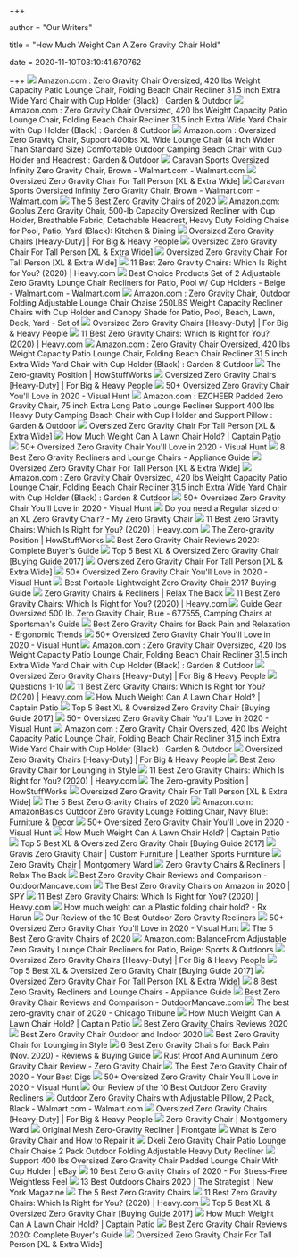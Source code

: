 +++
        
author = "Our Writers"
        
title = "How Much Weight Can A Zero Gravity Chair Hold"
        
date = 2020-11-10T03:10:41.670762
        
+++
[ ![](https://images-na.ssl-images-amazon.com/images/I/61OqQfLkpRL._AC_SL1000_.jpg)](https://images-na.ssl-images-amazon.com/images/I/61OqQfLkpRL._AC_SL1000_.jpg) Amazon.com : Zero Gravity Chair Oversized, 420 lbs Weight Capacity Patio  Lounge Chair, Folding Beach Chair Recliner 31.5 inch Extra Wide Yard Chair  with Cup Holder (Black) : Garden & Outdoor
[ ![](https://m.media-amazon.com/images/I/61PacreNAkL._AC_UL400_.jpg)](https://m.media-amazon.com/images/I/61PacreNAkL._AC_UL400_.jpg) Amazon.com : Zero Gravity Chair Oversized, 420 lbs Weight Capacity Patio  Lounge Chair, Folding Beach Chair Recliner 31.5 inch Extra Wide Yard Chair  with Cup Holder (Black) : Garden & Outdoor
[ ![](https://images-na.ssl-images-amazon.com/images/I/41H3x0e42QL._AC_SY400_.jpg)](https://images-na.ssl-images-amazon.com/images/I/41H3x0e42QL._AC_SY400_.jpg) Amazon.com : Oversized Zero Gravity Chair, Support 400lbs XL Wide Lounge  Chair (4 inch Wider Than Standard Size) Comfortable Outdoor Camping Beach  Chair with Cup Holder and Headrest : Garden & Outdoor
[ ![](https://i5.walmartimages.com/asr/504f5fa4-28a5-4b4a-b0fa-c4208add25e1_1.9b0341b14d30bfac861b47c12ee8d4f5.jpeg?odnWidth=612&odnHeight=612&odnBg=ffffff)](https://i5.walmartimages.com/asr/504f5fa4-28a5-4b4a-b0fa-c4208add25e1_1.9b0341b14d30bfac861b47c12ee8d4f5.jpeg?odnWidth=612&odnHeight=612&odnBg=ffffff) Caravan Sports Oversized Infinity Zero Gravity Chair, Brown - Walmart.com -  Walmart.com
[ ![](https://images-na.ssl-images-amazon.com/images/I/81lKvpmV-4L._AC_SL1500_.jpg)](https://images-na.ssl-images-amazon.com/images/I/81lKvpmV-4L._AC_SL1500_.jpg) Oversized Zero Gravity Chair For Tall Person [XL & Extra Wide]
[ ![](https://i5.walmartimages.com/asr/504f5fa4-28a5-4b4a-b0fa-c4208add25e1_1.9b0341b14d30bfac861b47c12ee8d4f5.jpeg)](https://i5.walmartimages.com/asr/504f5fa4-28a5-4b4a-b0fa-c4208add25e1_1.9b0341b14d30bfac861b47c12ee8d4f5.jpeg) Caravan Sports Oversized Infinity Zero Gravity Chair, Brown - Walmart.com -  Walmart.com
[ ![](https://www.thespruce.com/thmb/tsELBVlBFP41o84H6gt7Epo4pdM=/800x800/smart/filters:no_upscale()/DidcotRecliningFoldingZeroGravityChairwithCushion-e722eed3ed5c452e9246c28b68a6c98a.jpg)](https://www.thespruce.com/thmb/tsELBVlBFP41o84H6gt7Epo4pdM=/800x800/smart/filters:no_upscale()/DidcotRecliningFoldingZeroGravityChairwithCushion-e722eed3ed5c452e9246c28b68a6c98a.jpg) The 5 Best Zero Gravity Chairs of 2020
[ ![](https://images-na.ssl-images-amazon.com/images/I/61oP%2BFVn6NL._AC_SL1200_.jpg)](https://images-na.ssl-images-amazon.com/images/I/61oP%2BFVn6NL._AC_SL1200_.jpg) Amazon.com: Goplus Zero Gravity Chair, 500-lb Capacity Oversized Recliner  with Cup Holder, Breathable Fabric, Detachable Headrest, Heavy Duty Folding  Chaise for Pool, Patio, Yard (Black): Kitchen & Dining
[ ![](https://forbigandheavypeople.com/wp-content/uploads/2016/06/How-much-weight-can-a-zero-gravity-chair-hold-300x263.jpg)](https://forbigandheavypeople.com/wp-content/uploads/2016/06/How-much-weight-can-a-zero-gravity-chair-hold-300x263.jpg) Oversized Zero Gravity Chairs [Heavy-Duty] | For Big & Heavy People
[ ![](https://images-na.ssl-images-amazon.com/images/I/71dHvOg%2BM-L._AC_SL1500_.jpg)](https://images-na.ssl-images-amazon.com/images/I/71dHvOg%2BM-L._AC_SL1500_.jpg) Oversized Zero Gravity Chair For Tall Person [XL & Extra Wide]
[ ![](https://images-na.ssl-images-amazon.com/images/I/71CmAX5onRL._AC_SL1500_.jpg)](https://images-na.ssl-images-amazon.com/images/I/71CmAX5onRL._AC_SL1500_.jpg) Oversized Zero Gravity Chair For Tall Person [XL & Extra Wide]
[ ![](https://heavy.com/wp-content/uploads/2018/03/luckberry-zero-gravity-chair.jpg?quality=65&strip=all&w=425)](https://heavy.com/wp-content/uploads/2018/03/luckberry-zero-gravity-chair.jpg?quality=65&strip=all&w=425) 11 Best Zero Gravity Chairs: Which Is Right for You? (2020) | Heavy.com
[ ![](https://i5.walmartimages.com/asr/3dd44a1f-9e08-4315-bbcd-ea4bd1818336_1.8047fbdbc80f28db6894805846f17eb9.jpeg?odnWidth=612&odnHeight=612&odnBg=ffffff)](https://i5.walmartimages.com/asr/3dd44a1f-9e08-4315-bbcd-ea4bd1818336_1.8047fbdbc80f28db6894805846f17eb9.jpeg?odnWidth=612&odnHeight=612&odnBg=ffffff) Best Choice Products Set of 2 Adjustable Zero Gravity Lounge Chair  Recliners for Patio, Pool w/ Cup Holders - Beige - Walmart.com - Walmart.com
[ ![](https://images-na.ssl-images-amazon.com/images/I/61St2C8UrLL._SL1000_.jpg)](https://images-na.ssl-images-amazon.com/images/I/61St2C8UrLL._SL1000_.jpg) Amazon.com : Zero Gravity Chair, Outdoor Folding Adjustable Lounge Chair  Chaise 250LBS Weight Capacity Recliner Chairs with Cup Holder and Canopy  Shade for Patio, Pool, Beach, Lawn, Deck, Yard - Set of
[ ![](https://forbigandheavypeople.com/wp-content/uploads/2016/06/Padded-Oversized-Zero-Gravity-Chairs-For-Heavy-People.jpg)](https://forbigandheavypeople.com/wp-content/uploads/2016/06/Padded-Oversized-Zero-Gravity-Chairs-For-Heavy-People.jpg) Oversized Zero Gravity Chairs [Heavy-Duty] | For Big & Heavy People
[ ![](https://heavy.com/wp-content/uploads/2018/03/best-zero-gravity-chairs-1.jpg?quality=65&strip=all)](https://heavy.com/wp-content/uploads/2018/03/best-zero-gravity-chairs-1.jpg?quality=65&strip=all) 11 Best Zero Gravity Chairs: Which Is Right for You? (2020) | Heavy.com
[ ![](https://m.media-amazon.com/images/I/61YirffjLaL._AC_UL400_.jpg)](https://m.media-amazon.com/images/I/61YirffjLaL._AC_UL400_.jpg) Amazon.com : Zero Gravity Chair Oversized, 420 lbs Weight Capacity Patio  Lounge Chair, Folding Beach Chair Recliner 31.5 inch Extra Wide Yard Chair  with Cup Holder (Black) : Garden & Outdoor
[ ![](https://cdn.hswstatic.com/gif/zero-gravity-massage-chair-4.jpg)](https://cdn.hswstatic.com/gif/zero-gravity-massage-chair-4.jpg) The Zero-gravity Position | HowStuffWorks
[ ![](https://images-na.ssl-images-amazon.com/images/I/611JmeEMCoL._SL1001_.jpg)](https://images-na.ssl-images-amazon.com/images/I/611JmeEMCoL._SL1001_.jpg) Oversized Zero Gravity Chairs [Heavy-Duty] | For Big & Heavy People
[ ![](https://visualhunt.com/photos/13/four-seasons-oversized-xl-extra-wide-seat-seat-width-22-5-upgraded-heavy-duty-zero-gravity-chair-lounge-recliner-office-patio-folding-adjustable-portable-w-square-leg-cup-holder-support-330-lbs.jpg)](https://visualhunt.com/photos/13/four-seasons-oversized-xl-extra-wide-seat-seat-width-22-5-upgraded-heavy-duty-zero-gravity-chair-lounge-recliner-office-patio-folding-adjustable-portable-w-square-leg-cup-holder-support-330-lbs.jpg) 50+ Oversized Zero Gravity Chair You'll Love in 2020 - Visual Hunt
[ ![](https://images-na.ssl-images-amazon.com/images/I/61bDh8FiKZL._AC_SL1001_.jpg)](https://images-na.ssl-images-amazon.com/images/I/61bDh8FiKZL._AC_SL1001_.jpg) Amazon.com : EZCHEER Padded Zero Gravity Chair, 75 inch Extra Long Patio  Lounge Recliner Support 400 lbs Heavy Duty Camping Beach Chair with Cup  Holder and Support Pillow : Garden & Outdoor
[ ![](https://images-na.ssl-images-amazon.com/images/I/71YD8QA4OXL._AC_SL1500_.jpg)](https://images-na.ssl-images-amazon.com/images/I/71YD8QA4OXL._AC_SL1500_.jpg) Oversized Zero Gravity Chair For Tall Person [XL & Extra Wide]
[ ![](https://captainpatio.com/wp-content/uploads/2019/09/beach-chair.jpeg)](https://captainpatio.com/wp-content/uploads/2019/09/beach-chair.jpeg) How Much Weight Can A Lawn Chair Hold? | Captain Patio
[ ![](https://visualhunt.com/photos/13/mesh-reclining-zero-gravity-chair.jpg)](https://visualhunt.com/photos/13/mesh-reclining-zero-gravity-chair.jpg) 50+ Oversized Zero Gravity Chair You'll Love in 2020 - Visual Hunt
[ ![](https://bestvacuumresource.com/wp-content/uploads/Padded-Zero-Gravity-Recliner.jpg)](https://bestvacuumresource.com/wp-content/uploads/Padded-Zero-Gravity-Recliner.jpg) 8 Best Zero Gravity Recliners and Lounge Chairs - Appliance Guide
[ ![](https://images-na.ssl-images-amazon.com/images/I/71UQQwBYLOL._SL800_.jpg)](https://images-na.ssl-images-amazon.com/images/I/71UQQwBYLOL._SL800_.jpg) Oversized Zero Gravity Chair For Tall Person [XL & Extra Wide]
[ ![](https://m.media-amazon.com/images/I/81DGybUYwOL._AC_UL400_.jpg)](https://m.media-amazon.com/images/I/81DGybUYwOL._AC_UL400_.jpg) Amazon.com : Zero Gravity Chair Oversized, 420 lbs Weight Capacity Patio  Lounge Chair, Folding Beach Chair Recliner 31.5 inch Extra Wide Yard Chair  with Cup Holder (Black) : Garden & Outdoor
[ ![](https://visualhunt.com/photos/13/widener-reclining-folding-zero-gravity-chair.jpg)](https://visualhunt.com/photos/13/widener-reclining-folding-zero-gravity-chair.jpg) 50+ Oversized Zero Gravity Chair You'll Love in 2020 - Visual Hunt
[ ![](https://images-na.ssl-images-amazon.com/images/I/51XZeibKHHL._SS750_.jpg)](https://images-na.ssl-images-amazon.com/images/I/51XZeibKHHL._SS750_.jpg) Do you need a Regular sized or an XL Zero Gravity Chair? - My Zero Gravity  Chair
[ ![](https://heavy.com/wp-content/uploads/2018/03/best-choice-products-two-person-zero-gravity-chair.jpg?quality=65&strip=all&w=425)](https://heavy.com/wp-content/uploads/2018/03/best-choice-products-two-person-zero-gravity-chair.jpg?quality=65&strip=all&w=425) 11 Best Zero Gravity Chairs: Which Is Right for You? (2020) | Heavy.com
[ ![](https://resize.hswstatic.com/u_0/w_480/gif/zero-gravity-massage-chair-1.jpg)](https://resize.hswstatic.com/u_0/w_480/gif/zero-gravity-massage-chair-1.jpg) The Zero-gravity Position | HowStuffWorks
[ ![](https://gardenbeast-9fcd.kxcdn.com/wp-content/uploads/2020/05/zero-gravity-chair.jpg)](https://gardenbeast-9fcd.kxcdn.com/wp-content/uploads/2020/05/zero-gravity-chair.jpg) Best Zero Gravity Chair Reviews 2020: Complete Buyer's Guide
[ ![](https://images-na.ssl-images-amazon.com/images/I/61gXondZhxL._SL1200_.jpg)](https://images-na.ssl-images-amazon.com/images/I/61gXondZhxL._SL1200_.jpg) Top 5 Best XL & Oversized Zero Gravity Chair [Buying Guide 2017]
[ ![](https://images-na.ssl-images-amazon.com/images/I/61HXoEoodQL._AC_SL1200_.jpg)](https://images-na.ssl-images-amazon.com/images/I/61HXoEoodQL._AC_SL1200_.jpg) Oversized Zero Gravity Chair For Tall Person [XL & Extra Wide]
[ ![](https://visualhunt.com/photos/13/shildon-folding-zero-gravity-chair.jpg?s=wh2)](https://visualhunt.com/photos/13/shildon-folding-zero-gravity-chair.jpg?s=wh2) 50+ Oversized Zero Gravity Chair You'll Love in 2020 - Visual Hunt
[ ![](https://ws-na.amazon-adsystem.com/widgets/q?_encoding=UTF8&ASIN=B003KK3C52&Format=_SL250_&ID=AsinImage&MarketPlace=US&ServiceVersion=20070822&WS=1&tag=mykitcacce-20)](https://ws-na.amazon-adsystem.com/widgets/q?_encoding=UTF8&ASIN=B003KK3C52&Format=_SL250_&ID=AsinImage&MarketPlace=US&ServiceVersion=20070822&WS=1&tag=mykitcacce-20) Best Portable Lightweight Zero Gravity Chair 2017 Buying Guide
[ ![](https://cdn.shopify.com/s/files/1/0011/1273/5803/products/Gravis_Bee_5e60102bb23c1_600x.jpg?v=1599867046)](https://cdn.shopify.com/s/files/1/0011/1273/5803/products/Gravis_Bee_5e60102bb23c1_600x.jpg?v=1599867046) Zero Gravity Chairs & Recliners | Relax The Back
[ ![](https://heavy.com/wp-content/uploads/2019/02/71PuMv0e2OL._AC_SL1500_.jpg?quality=65&strip=all&w=425)](https://heavy.com/wp-content/uploads/2019/02/71PuMv0e2OL._AC_SL1500_.jpg?quality=65&strip=all&w=425) 11 Best Zero Gravity Chairs: Which Is Right for You? (2020) | Heavy.com
[ ![](https://image.sportsmansguide.com/adimgs/l/6/677555m2_ts.jpg)](https://image.sportsmansguide.com/adimgs/l/6/677555m2_ts.jpg) Guide Gear Oversized 500 lb. Zero Gravity Chair, Blue - 677555, Camping  Chairs at Sportsman's Guide
[ ![](http://ergonomictrends.com/wp-content/uploads/2018/07/best-zero-gravity-reclining-chairs.jpg)](http://ergonomictrends.com/wp-content/uploads/2018/07/best-zero-gravity-reclining-chairs.jpg) Best Zero Gravity Chairs for Back Pain and Relaxation - Ergonomic Trends
[ ![](https://visualhunt.com/photos/13/reclining-folding-zero-gravity-chair-1.jpg?s=wh2)](https://visualhunt.com/photos/13/reclining-folding-zero-gravity-chair-1.jpg?s=wh2) 50+ Oversized Zero Gravity Chair You'll Love in 2020 - Visual Hunt
[ ![](https://m.media-amazon.com/images/I/61HRXlKFGkL._AC_UL400_.jpg)](https://m.media-amazon.com/images/I/61HRXlKFGkL._AC_UL400_.jpg) Amazon.com : Zero Gravity Chair Oversized, 420 lbs Weight Capacity Patio  Lounge Chair, Folding Beach Chair Recliner 31.5 inch Extra Wide Yard Chair  with Cup Holder (Black) : Garden & Outdoor
[ ![](https://forbigandheavypeople.com/wp-content/uploads/2020/10/Heavy-Duty-Zero-Gravity-Chair.jpg)](https://forbigandheavypeople.com/wp-content/uploads/2020/10/Heavy-Duty-Zero-Gravity-Chair.jpg) Oversized Zero Gravity Chairs [Heavy-Duty] | For Big & Heavy People
[ ![](https://images.homedepot-static.com/productImages/a3d68b74-ccc4-4161-9bac-bc7079ae6f8e/svn/hampton-bay-outdoor-lounge-chairs-charles-20-lb-64_300.jpg)](https://images.homedepot-static.com/productImages/a3d68b74-ccc4-4161-9bac-bc7079ae6f8e/svn/hampton-bay-outdoor-lounge-chairs-charles-20-lb-64_300.jpg) Questions 1-10
[ ![](https://heavy.com/wp-content/uploads/2018/03/amazonbasics-zero-gravity-chair.jpg?quality=65&strip=all&w=425)](https://heavy.com/wp-content/uploads/2018/03/amazonbasics-zero-gravity-chair.jpg?quality=65&strip=all&w=425) 11 Best Zero Gravity Chairs: Which Is Right for You? (2020) | Heavy.com
[ ![](https://ws-na.amazon-adsystem.com/widgets/q?_encoding=UTF8&ASIN=B01MR5NNYW&Format=_SL160_&ID=AsinImage&MarketPlace=US&ServiceVersion=20070822&WS=1&tag=cpatio-20&language=en_US)](https://ws-na.amazon-adsystem.com/widgets/q?_encoding=UTF8&ASIN=B01MR5NNYW&Format=_SL160_&ID=AsinImage&MarketPlace=US&ServiceVersion=20070822&WS=1&tag=cpatio-20&language=en_US) How Much Weight Can A Lawn Chair Hold? | Captain Patio
[ ![](https://myzerogravitychair.com/wp-content/uploads/2019/04/xl-and-oversized-750x400.jpg)](https://myzerogravitychair.com/wp-content/uploads/2019/04/xl-and-oversized-750x400.jpg) Top 5 Best XL & Oversized Zero Gravity Chair [Buying Guide 2017]
[ ![](https://visualhunt.com/photos/13/wideman-reclining-folding-zero-gravity-chair.jpg)](https://visualhunt.com/photos/13/wideman-reclining-folding-zero-gravity-chair.jpg) 50+ Oversized Zero Gravity Chair You'll Love in 2020 - Visual Hunt
[ ![](https://m.media-amazon.com/images/I/716LlXoWvdL._AC_UL400_.jpg)](https://m.media-amazon.com/images/I/716LlXoWvdL._AC_UL400_.jpg) Amazon.com : Zero Gravity Chair Oversized, 420 lbs Weight Capacity Patio  Lounge Chair, Folding Beach Chair Recliner 31.5 inch Extra Wide Yard Chair  with Cup Holder (Black) : Garden & Outdoor
[ ![](https://images-na.ssl-images-amazon.com/images/I/41nShbS7sNL.jpg)](https://images-na.ssl-images-amazon.com/images/I/41nShbS7sNL.jpg) Oversized Zero Gravity Chairs [Heavy-Duty] | For Big & Heavy People
[ ![](https://cdn.homedit.com/wp-content/uploads/2019/10/Best-Zero-Gravity-Chairs.jpg)](https://cdn.homedit.com/wp-content/uploads/2019/10/Best-Zero-Gravity-Chairs.jpg) Best Zero Gravity Chair for Lounging in Style
[ ![](https://heavy.com/wp-content/uploads/2019/02/71L8udM91mL._AC_SL1255_.jpg?quality=65&strip=all&w=425)](https://heavy.com/wp-content/uploads/2019/02/71L8udM91mL._AC_SL1255_.jpg?quality=65&strip=all&w=425) 11 Best Zero Gravity Chairs: Which Is Right for You? (2020) | Heavy.com
[ ![](https://resize.hswstatic.com/w_285/gif/zero-gravity-massage-chair-5.jpg)](https://resize.hswstatic.com/w_285/gif/zero-gravity-massage-chair-5.jpg) The Zero-gravity Position | HowStuffWorks
[ ![](https://images-na.ssl-images-amazon.com/images/I/416rWZ99VQL._AC_.jpg)](https://images-na.ssl-images-amazon.com/images/I/416rWZ99VQL._AC_.jpg) Oversized Zero Gravity Chair For Tall Person [XL & Extra Wide]
[ ![](https://www.thespruce.com/thmb/u3rt3REhhB7spkS6CM2PvpDPu7s=/900x0/filters:no_upscale():max_bytes(150000):strip_icc()/ByerRecliningZeroGravityChair-79826d91d20c4fa8b5ea9a650ac3fa15.jpg)](https://www.thespruce.com/thmb/u3rt3REhhB7spkS6CM2PvpDPu7s=/900x0/filters:no_upscale():max_bytes(150000):strip_icc()/ByerRecliningZeroGravityChair-79826d91d20c4fa8b5ea9a650ac3fa15.jpg) The 5 Best Zero Gravity Chairs of 2020
[ ![](https://images-na.ssl-images-amazon.com/images/I/A1g5qYgfXBL._AC_SL1500_.jpg)](https://images-na.ssl-images-amazon.com/images/I/A1g5qYgfXBL._AC_SL1500_.jpg) Amazon.com: AmazonBasics Outdoor Zero Gravity Lounge Folding Chair, Navy  Blue: Furniture & Decor
[ ![](https://visualhunt.com/photos/13/bestmassage-2-pcs-zero-gravity-chair-lounge-patio-chairs-with-canopy-cup-holder.jpg?s=pi)](https://visualhunt.com/photos/13/bestmassage-2-pcs-zero-gravity-chair-lounge-patio-chairs-with-canopy-cup-holder.jpg?s=pi) 50+ Oversized Zero Gravity Chair You'll Love in 2020 - Visual Hunt
[ ![](https://ws-na.amazon-adsystem.com/widgets/q?_encoding=UTF8&ASIN=B07S5JQL11&Format=_SL160_&ID=AsinImage&MarketPlace=US&ServiceVersion=20070822&WS=1&tag=cpatio-20&language=en_US)](https://ws-na.amazon-adsystem.com/widgets/q?_encoding=UTF8&ASIN=B07S5JQL11&Format=_SL160_&ID=AsinImage&MarketPlace=US&ServiceVersion=20070822&WS=1&tag=cpatio-20&language=en_US) How Much Weight Can A Lawn Chair Hold? | Captain Patio
[ ![](https://images-na.ssl-images-amazon.com/images/I/81t-QmCt7bL._SL1500_.jpg)](https://images-na.ssl-images-amazon.com/images/I/81t-QmCt7bL._SL1500_.jpg) Top 5 Best XL & Oversized Zero Gravity Chair [Buying Guide 2017]
[ ![](https://www.dreamseat.com/wp-content/uploads/2019/02/Gravis.png)](https://www.dreamseat.com/wp-content/uploads/2019/02/Gravis.png) Gravis Zero Gravity Chair | Custom Furniture | Leather Sports Furniture
[ ![](https://www.wards.com/dw/image/v2/BBVM_PRD/on/demandware.static/-/Sites-colony-master-catalog/default/dwa5a22add/large/sub_28/764232.png?sw=680&sh=680&sm=fit)](https://www.wards.com/dw/image/v2/BBVM_PRD/on/demandware.static/-/Sites-colony-master-catalog/default/dwa5a22add/large/sub_28/764232.png?sw=680&sh=680&sm=fit) Zero Gravity Chair | Montgomery Ward
[ ![](https://cdn.shopify.com/s/files/1/0011/1273/5803/products/AndrewLaBlac_XChair3.0_WEB_clip-c_600x.jpg?v=1582216085)](https://cdn.shopify.com/s/files/1/0011/1273/5803/products/AndrewLaBlac_XChair3.0_WEB_clip-c_600x.jpg?v=1582216085) Zero Gravity Chairs & Recliners | Relax The Back
[ ![](https://outdoormancave.com/wp-content/uploads/2017/10/8.jpg)](https://outdoormancave.com/wp-content/uploads/2017/10/8.jpg) Best Zero Gravity Chair Reviews and Comparison - OutdoorMancave.com
[ ![](https://spy.com/wp-content/uploads/2019/04/caravan-zero-gravity-chair.jpg)](https://spy.com/wp-content/uploads/2019/04/caravan-zero-gravity-chair.jpg) The Best Zero Gravity Chairs on Amazon in 2020 | SPY
[ ![](https://heavy.com/wp-content/uploads/2019/02/412oxXcSPXL._AC_-1.jpg?quality=65&strip=all&w=425)](https://heavy.com/wp-content/uploads/2019/02/412oxXcSPXL._AC_-1.jpg?quality=65&strip=all&w=425) 11 Best Zero Gravity Chairs: Which Is Right for You? (2020) | Heavy.com
[ ![](https://i2.wp.com/m.media-amazon.com/images/I/31son80t7GL.jpg?w=570&ssl=1)](https://i2.wp.com/m.media-amazon.com/images/I/31son80t7GL.jpg?w=570&ssl=1) How much weight can a Plastic folding chair hold? - Rx Harun
[ ![](https://thebackyardgnome.com/wp-content/uploads/2016/08/zero-gravity-recliner-chair-640x533-1.jpg)](https://thebackyardgnome.com/wp-content/uploads/2016/08/zero-gravity-recliner-chair-640x533-1.jpg) Our Review of the 10 Best Outdoor Zero Gravity Recliners
[ ![](https://visualhunt.com/photos/13/jarrow-zero-gravity-reclining-chaise-lounge.jpg)](https://visualhunt.com/photos/13/jarrow-zero-gravity-reclining-chaise-lounge.jpg) 50+ Oversized Zero Gravity Chair You'll Love in 2020 - Visual Hunt
[ ![](https://www.thespruce.com/thmb/zHjTL48Yc4WA_reBMl4woj1tMX4=/900x0/filters:no_upscale():max_bytes(150000):strip_icc()/basalt-lafuma-furniture-beach-chairs-lfm3118-8553-64_1000-ea284c3987854c4582321dc074a566fd.jpg)](https://www.thespruce.com/thmb/zHjTL48Yc4WA_reBMl4woj1tMX4=/900x0/filters:no_upscale():max_bytes(150000):strip_icc()/basalt-lafuma-furniture-beach-chairs-lfm3118-8553-64_1000-ea284c3987854c4582321dc074a566fd.jpg) The 5 Best Zero Gravity Chairs of 2020
[ ![](https://images-na.ssl-images-amazon.com/images/I/81IQQRTtcsL._AC_SX425_.jpg)](https://images-na.ssl-images-amazon.com/images/I/81IQQRTtcsL._AC_SX425_.jpg) Amazon.com: BalanceFrom Adjustable Zero Gravity Lounge Chair Recliners for  Patio, Beige: Sports & Outdoors
[ ![](https://forbigandheavypeople.com/wp-content/uploads/2016/06/Oversize-Zero-Gravity-Chair-275x300.jpg)](https://forbigandheavypeople.com/wp-content/uploads/2016/06/Oversize-Zero-Gravity-Chair-275x300.jpg) Oversized Zero Gravity Chairs [Heavy-Duty] | For Big & Heavy People
[ ![](https://images-na.ssl-images-amazon.com/images/I/811xMwQnQuL._AC_SL1500_.jpg)](https://images-na.ssl-images-amazon.com/images/I/811xMwQnQuL._AC_SL1500_.jpg) Top 5 Best XL & Oversized Zero Gravity Chair [Buying Guide 2017]
[ ![](https://images-na.ssl-images-amazon.com/images/I/71JPn-C2wBL._AC_SL1000_.jpg)](https://images-na.ssl-images-amazon.com/images/I/71JPn-C2wBL._AC_SL1000_.jpg) Oversized Zero Gravity Chair For Tall Person [XL & Extra Wide]
[ ![](https://bestvacuumresource.com/wp-content/uploads/Svago-ZGR-Plus-Dual-Power-Zero-Gravity-Recliner.jpg)](https://bestvacuumresource.com/wp-content/uploads/Svago-ZGR-Plus-Dual-Power-Zero-Gravity-Recliner.jpg) 8 Best Zero Gravity Recliners and Lounge Chairs - Appliance Guide
[ ![](https://outdoormancave.com/wp-content/uploads/2017/10/zero-grav-chair-2.jpg)](https://outdoormancave.com/wp-content/uploads/2017/10/zero-grav-chair-2.jpg) Best Zero Gravity Chair Reviews and Comparison - OutdoorMancave.com
[ ![](https://www.chicagotribune.com/resizer/gurriy4d7StcmYn6jaBf0Nt2ou4=/1200x0/top/cloudfront-us-east-1.images.arcpublishing.com/tronc/5NJ5C7VJRCZYUIOTH6IR3POVYE.jpg)](https://www.chicagotribune.com/resizer/gurriy4d7StcmYn6jaBf0Nt2ou4=/1200x0/top/cloudfront-us-east-1.images.arcpublishing.com/tronc/5NJ5C7VJRCZYUIOTH6IR3POVYE.jpg) The best zero-gravity chair of 2020 - Chicago Tribune
[ ![](https://ws-na.amazon-adsystem.com/widgets/q?_encoding=UTF8&ASIN=B07G97VJV3&Format=_SL160_&ID=AsinImage&MarketPlace=US&ServiceVersion=20070822&WS=1&tag=cpatio-20&language=en_US)](https://ws-na.amazon-adsystem.com/widgets/q?_encoding=UTF8&ASIN=B07G97VJV3&Format=_SL160_&ID=AsinImage&MarketPlace=US&ServiceVersion=20070822&WS=1&tag=cpatio-20&language=en_US) How Much Weight Can A Lawn Chair Hold? | Captain Patio
[ ![](http://prof.so/wp-content/uploads/2019/10/Best-Choice-Products-Set-of-2-Zero-Gravity-Lounge-Chairs.jpg)](http://prof.so/wp-content/uploads/2019/10/Best-Choice-Products-Set-of-2-Zero-Gravity-Lounge-Chairs.jpg) Best Zero Gravity Chairs Reviews 2020
[ ![](https://www.backyardsumo.com/wp-content/uploads/2017/09/Best-Zero-Gravity-Chair-for-outdoors-1024x1024.jpeg)](https://www.backyardsumo.com/wp-content/uploads/2017/09/Best-Zero-Gravity-Chair-for-outdoors-1024x1024.jpeg) Best Zero Gravity Chair Outdoor and Indoor 2020
[ ![](https://cdn.homedit.com/wp-content/uploads/2019/10/Capacity-Zero-Gravity-Heavy-Duty-Outdoor-Folding-Lounge-Chairs.jpg)](https://cdn.homedit.com/wp-content/uploads/2019/10/Capacity-Zero-Gravity-Heavy-Duty-Outdoor-Folding-Lounge-Chairs.jpg) Best Zero Gravity Chair for Lounging in Style
[ ![](https://wisepick.org/wp-content/uploads/2019/08/Best-zero-gravity-chair-FI-1.png)](https://wisepick.org/wp-content/uploads/2019/08/Best-zero-gravity-chair-FI-1.png) 6 Best Zero Gravity Chairs for Back Pain (Nov. 2020) - Reviews & Buying  Guide
[ ![](https://ml2ihr7ww3nk.i.optimole.com/9QOb3aA-1QpiLIkx/w:auto/h:auto/q:90/https://bestzerogravitychairhq.com/wp-content/uploads/2020/03/Aluminum-zero-gravity-chair-review.jpg)](https://ml2ihr7ww3nk.i.optimole.com/9QOb3aA-1QpiLIkx/w:auto/h:auto/q:90/https://bestzerogravitychairhq.com/wp-content/uploads/2020/03/Aluminum-zero-gravity-chair-review.jpg) Rust Proof And Aluminum Zero Gravity Chair Review - Zero Gravity Chair
[ ![](https://www.yourbestdigs.com/wp-content/uploads/2018/05/untitled-3-885x590.jpg)](https://www.yourbestdigs.com/wp-content/uploads/2018/05/untitled-3-885x590.jpg) The Best Zero Gravity Chair of 2020 - Your Best Digs
[ ![](https://visualhunt.com/photos/13/juliette-reclining-zero-gravity-chair.jpg)](https://visualhunt.com/photos/13/juliette-reclining-zero-gravity-chair.jpg) 50+ Oversized Zero Gravity Chair You'll Love in 2020 - Visual Hunt
[ ![](https://thebackyardgnome.com/wp-content/uploads/2016/10/Deluxe-Oversized-Extra-Large-Zero-Gravity-Chair-with-Canopy-Tray-768x509.jpg)](https://thebackyardgnome.com/wp-content/uploads/2016/10/Deluxe-Oversized-Extra-Large-Zero-Gravity-Chair-with-Canopy-Tray-768x509.jpg) Our Review of the 10 Best Outdoor Zero Gravity Recliners
[ ![](https://i5.walmartimages.com/asr/ca448358-aef7-4077-857f-bb17dfcc6a54_1.ff8a01385edd7408dc95f25bb60af23b.jpeg)](https://i5.walmartimages.com/asr/ca448358-aef7-4077-857f-bb17dfcc6a54_1.ff8a01385edd7408dc95f25bb60af23b.jpeg) Outdoor Zero Gravity Chairs with Adjustable Pillow, 2 Pack, Black -  Walmart.com - Walmart.com
[ ![](https://ws-na.amazon-adsystem.com/widgets/q?_encoding=UTF8&ASIN=B00WY7BVYG&Format=_SL250_&ID=AsinImage&MarketPlace=US&ServiceVersion=20070822&WS=1&tag=fobianhepe-20)](https://ws-na.amazon-adsystem.com/widgets/q?_encoding=UTF8&ASIN=B00WY7BVYG&Format=_SL250_&ID=AsinImage&MarketPlace=US&ServiceVersion=20070822&WS=1&tag=fobianhepe-20) Oversized Zero Gravity Chairs [Heavy-Duty] | For Big & Heavy People
[ ![](https://www.wards.com/dw/image/v2/BBVM_PRD/on/demandware.static/-/Sites-colony-master-catalog/default/dw1c0623e3/large/sub_28/sw764232_Brown_alt.png?sw=1500&sh=1500&sm=fit)](https://www.wards.com/dw/image/v2/BBVM_PRD/on/demandware.static/-/Sites-colony-master-catalog/default/dw1c0623e3/large/sub_28/sw764232_Brown_alt.png?sw=1500&sh=1500&sm=fit) Zero Gravity Chair | Montgomery Ward
[ ![](https://akamai-scene7.frontgate.com/is/image/frontgate//69345_main)](https://akamai-scene7.frontgate.com/is/image/frontgate//69345_main) Original Mesh Zero-Gravity Recliner | Frontgate
[ ![](https://i1.wp.com/www.easydiyandcrafts.com/wp-content/uploads/2017/12/repair-zero-gravity-chair.jpg?resize=730%2C410&ssl=1)](https://i1.wp.com/www.easydiyandcrafts.com/wp-content/uploads/2017/12/repair-zero-gravity-chair.jpg?resize=730%2C410&ssl=1) What is Zero Gravity Chair and How to Repair it
[ ![](https://images-na.ssl-images-amazon.com/images/I/71p0UTRyIkL._AC_SY450_.jpg)](https://images-na.ssl-images-amazon.com/images/I/71p0UTRyIkL._AC_SY450_.jpg) Dkeli Zero Gravity Chair Patio Lounge Chair Chaise 2 Pack Outdoor Folding  Adjustable Heavy Duty Recliner
[ ![](https://www.qqyard.com/Ppics/19-US/Chair/4.jpg)](https://www.qqyard.com/Ppics/19-US/Chair/4.jpg) Support 400 lbs Oversized Zero Gravity Chair Padded Lounge Chair With Cup  Holder | eBay
[ ![](https://aguidepro.com/wp-content/uploads/2019/06/Four-Seasons-with-Cushion-Zero-Gravity-Chair-Lounge-1024x785.jpg)](https://aguidepro.com/wp-content/uploads/2019/06/Four-Seasons-with-Cushion-Zero-Gravity-Chair-Lounge-1024x785.jpg) 10 Best Zero Gravity Chairs of 2020 - For Stress-Free Weightless Feel
[ ![](https://pyxis.nymag.com/v1/imgs/f4c/da5/90c17e8eaeb5f35cdc6de3efcb53e03e3a-200506-02-lenses.2x.rsquare.w600.jpg)](https://pyxis.nymag.com/v1/imgs/f4c/da5/90c17e8eaeb5f35cdc6de3efcb53e03e3a-200506-02-lenses.2x.rsquare.w600.jpg) 13 Best Outdoors Chairs 2020 | The Strategist | New York Magazine
[ ![](https://specials-images.forbesimg.com/imageserve/5e9f903ddea8300007de881b/960x0.jpg?fit=scale)](https://specials-images.forbesimg.com/imageserve/5e9f903ddea8300007de881b/960x0.jpg?fit=scale) The 5 Best Zero Gravity Chairs
[ ![](https://heavy.com/wp-content/uploads/2018/03/electric-zero-gravity-chair.jpg?quality=65&strip=all&w=425)](https://heavy.com/wp-content/uploads/2018/03/electric-zero-gravity-chair.jpg?quality=65&strip=all&w=425) 11 Best Zero Gravity Chairs: Which Is Right for You? (2020) | Heavy.com
[ ![](https://myzerogravitychair.com/wp-content/uploads/2015/10/Finding-the-best-oversized-zero-gravity-chair.jpg)](https://myzerogravitychair.com/wp-content/uploads/2015/10/Finding-the-best-oversized-zero-gravity-chair.jpg) Top 5 Best XL & Oversized Zero Gravity Chair [Buying Guide 2017]
[ ![](https://ws-na.amazon-adsystem.com/widgets/q?_encoding=UTF8&ASIN=B07DPV91QL&Format=_SL160_&ID=AsinImage&MarketPlace=US&ServiceVersion=20070822&WS=1&tag=ketohunt-20&language=en_US)](https://ws-na.amazon-adsystem.com/widgets/q?_encoding=UTF8&ASIN=B07DPV91QL&Format=_SL160_&ID=AsinImage&MarketPlace=US&ServiceVersion=20070822&WS=1&tag=ketohunt-20&language=en_US) How Much Weight Can A Lawn Chair Hold? | Captain Patio
[ ![](https://cdn.bannerbear.com/api/v1/image/K6FNg8CSXdQdvrvfgztmQg3E/WyBApgQPbr2P38v6kq/image.jpg?type=pinterest&url=https%3A%2F%2Fgardenbeast.com%2Fbest-zero-gravity-chair)](https://cdn.bannerbear.com/api/v1/image/K6FNg8CSXdQdvrvfgztmQg3E/WyBApgQPbr2P38v6kq/image.jpg?type=pinterest&url=https%3A%2F%2Fgardenbeast.com%2Fbest-zero-gravity-chair) Best Zero Gravity Chair Reviews 2020: Complete Buyer's Guide
[ ![](https://images-na.ssl-images-amazon.com/images/I/71Y4Si8SfVL._AC_SL1300_.jpg)](https://images-na.ssl-images-amazon.com/images/I/71Y4Si8SfVL._AC_SL1300_.jpg) Oversized Zero Gravity Chair For Tall Person [XL & Extra Wide]
